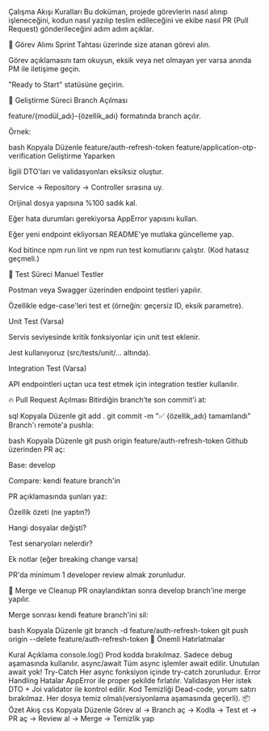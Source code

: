 Çalışma Akışı Kuralları
Bu doküman, projede görevlerin nasıl alınıp işleneceğini, kodun nasıl yazılıp teslim edileceğini ve ekibe nasıl PR (Pull Request) gönderileceğini adım adım açıklar.

🚀 Görev Alımı
Sprint Tahtası üzerinde size atanan görevi alın.

Görev açıklamasını tam okuyun, eksik veya net olmayan yer varsa anında PM ile iletişime geçin.

"Ready to Start" statüsüne geçirin.

🔨 Geliştirme Süreci
Branch Açılması

feature/{modül_adı}-{özellik_adı} formatında branch açılır.

Örnek:

bash
Kopyala
Düzenle
feature/auth-refresh-token
feature/application-otp-verification
Geliştirme Yaparken

İlgili DTO'ları ve validasyonları eksiksiz oluştur.

Service → Repository → Controller sırasına uy.

Orijinal dosya yapısına %100 sadık kal.

Eğer hata durumları gerekiyorsa AppError yapısını kullan.

Eğer yeni endpoint ekliyorsan README'ye mutlaka güncelleme yap.

Kod bitince npm run lint ve npm run test komutlarını çalıştır. (Kod hatasız geçmeli.)

🧪 Test Süreci
Manuel Testler

Postman veya Swagger üzerinden endpoint testleri yapılır.

Özellikle edge-case'leri test et (örneğin: geçersiz ID, eksik parametre).

Unit Test (Varsa)

Servis seviyesinde kritik fonksiyonlar için unit test eklenir.

Jest kullanıyoruz (src/tests/unit/... altında).

Integration Test (Varsa)

API endpointleri uçtan uca test etmek için integration testler kullanılır.

🔥 Pull Request Açılması
Bitirdiğin branch’te son commit'i at:

sql
Kopyala
Düzenle
git add .
git commit -m "✅ {özellik_adı} tamamlandı"
Branch'ı remote'a pushla:

bash
Kopyala
Düzenle
git push origin feature/auth-refresh-token
Github üzerinden PR aç:

Base: develop

Compare: kendi feature branch'in

PR açıklamasında şunları yaz:

Özellik özeti (ne yaptın?)

Hangi dosyalar değişti?

Test senaryoları nelerdir?

Ek notlar (eğer breaking change varsa)

PR'da minimum 1 developer review almak zorunludur.

🧹 Merge ve Cleanup
PR onaylandıktan sonra develop branch'ine merge yapılır.

Merge sonrası kendi feature branch'ini sil:

bash
Kopyala
Düzenle
git branch -d feature/auth-refresh-token
git push origin --delete feature/auth-refresh-token
🚨 Önemli Hatırlatmalar

Kural Açıklama
console.log() Prod kodda bırakılmaz. Sadece debug aşamasında kullanılır.
async/await Tüm async işlemler await edilir. Unutulan await yok!
Try-Catch Her async fonksiyon içinde try-catch zorunludur.
Error Handling Hatalar AppError ile proper şekilde fırlatılır.
Validasyon Her istek DTO + Joi validator ile kontrol edilir.
Kod Temizliği Dead-code, yorum satırı bırakılmaz. Her dosya temiz olmalı(versiyonlama aşamasında geçerli).
📦 Özet Akış
css
Kopyala
Düzenle
Görev al → Branch aç → Kodla → Test et → PR aç → Review al → Merge → Temizlik yap

